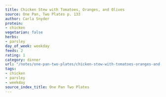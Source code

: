 ```yaml
---
title: Chicken Stew with Tomatoes, Oranges, and Olives
source: One Pan, Two Plates p. 133
author: Carla Snyder
protein:
- chicken
vegetarian: false
herbs:
- parsley
day_of_week: weekday
feeds: 2
rating: 1
category: dinner
url: "/notes/one-pan-two-plates/chicken-stew-with-tomatoes-oranges-and-olives.html"
tags:
- chicken
- parsley
- weekday
source_index_title: One Pan Two Plates
---
```



